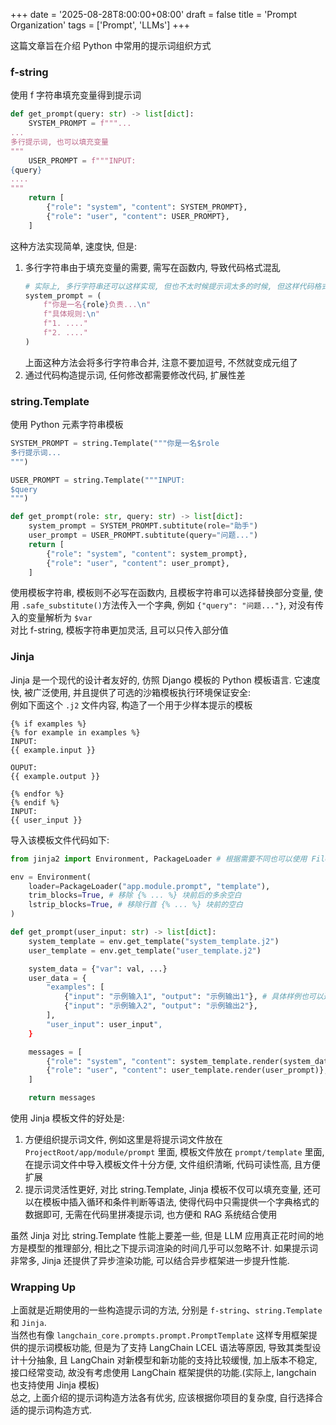 +++
date = '2025-08-28T8:00:00+08:00'
draft = false
title = 'Prompt Organization'
tags = ['Prompt', 'LLMs']
+++

这篇文章旨在介绍 Python 中常用的提示词组织方式

###  f-string
使用 f 字符串填充变量得到提示词
```Python
def get_prompt(query: str) -> list[dict]:
    SYSTEM_PROMPT = f"""...
...
多行提示词, 也可以填充变量
"""
    USER_PROMPT = f"""INPUT:
{query}
....
"""
    return [
        {"role": "system", "content": SYSTEM_PROMPT},
        {"role": "user", "content": USER_PROMPT},
    ]
```
这种方法实现简单, 速度快, 但是:
1. 多行字符串由于填充变量的需要, 需写在函数内, 导致代码格式混乱
    ```Python
    # 实际上, 多行字符串还可以这样实现, 但也不太时候提示词太多的时候, 但这样代码格式会更加优雅
    system_prompt = (
        f"你是一名{role}负责...\n"
        f"具体规则:\n"
        f"1. ...."
        f"2. ...."
    )
    ```
    上面这种方法会将多行字符串合并, 注意不要加逗号, 不然就变成元组了
2. 通过代码构造提示词, 任何修改都需要修改代码, 扩展性差


### string.Template
使用 Python 元素字符串模板
```Python
SYSTEM_PROMPT = string.Template("""你是一名$role
多行提示词...
""")

USER_PROMPT = string.Template("""INPUT:
$query
""")

def get_prompt(role: str, query: str) -> list[dict]:
    system_prompt = SYSTEM_PROMPT.subtitute(role="助手")
    user_prompt = USER_PROMPT.subtitute(query="问题...")
    return [
        {"role": "system", "content": system_prompt},
        {"role": "user", "content": user_prompt},
    ]
```
使用模板字符串, 模板则不必写在函数内, 且模板字符串可以选择替换部分变量, 使用 `.safe_substitute()`方法传入一个字典, 例如 `{"query": "问题..."}`, 对没有传入的变量解析为 `$var`  
对比 f-string, 模板字符串更加灵活, 且可以只传入部分值


### Jinja
Jinja 是一个现代的设计者友好的, 仿照 Django 模板的 Python 模板语言. 它速度快, 被广泛使用, 并且提供了可选的沙箱模板执行环境保证安全:  
例如下面这个 `.j2` 文件内容, 构造了一个用于少样本提示的模板
```Jinja
{% if examples %}
{% for example in examples %}
INPUT:
{{ example.input }}

OUPUT:
{{ example.output }}

{% endfor %}
{% endif %}
INPUT:
{{ user_input }}
```
导入该模板文件代码如下:
```Python
from jinja2 import Environment, PackageLoader # 根据需要不同也可以使用 FileSystemLoader

env = Environment(
    loader=PackageLoader("app.module.prompt", "template"),
    trim_blocks=True, # 移除 {% ... %} 块前后的多余空白
    lstrip_blocks=True, # 移除行首 {% ... %} 块前的空白
)

def get_prompt(user_input: str) -> list[dict]:
    system_template = env.get_template("system_template.j2")
    user_template = env.get_template("user_template.j2")

    system_data = {"var": val, ...}
    user_data = {
        "examples": [
            {"input": "示例输入1", "output": "示例输出1"}, # 具体样例也可以通过函数传入
            {"input": "示例输入2", "output": "示例输出2"},
        ],
        "user_input": user_input",
    }

    messages = [
        {"role": "system", "content": system_template.render(system_data)},
        {"role": "user", "content": user_template.render(user_prompt)},
    ]

    return messages
```
使用 Jinja 模板文件的好处是:
1. 方便组织提示词文件, 例如这里是将提示词文件放在 `ProjectRoot/app/module/prompt` 里面, 模板文件放在 `prompt/template` 里面, 在提示词文件中导入模板文件十分方便, 文件组织清晰, 代码可读性高, 且方便扩展
2. 提示词灵活性更好, 对比 string.Template, Jinja 模板不仅可以填充变量, 还可以在模板中插入循环和条件判断等语法, 使得代码中只需提供一个字典格式的数据即可, 无需在代码里拼凑提示词, 也方便和 RAG 系统结合使用

虽然 Jinja 对比 string.Template 性能上要差一些, 但是 LLM 应用真正花时间的地方是模型的推理部分, 相比之下提示词渲染的时间几乎可以忽略不计. 如果提示词非常多, Jinja 还提供了异步渲染功能, 可以结合异步框架进一步提升性能.

### Wrapping Up
上面就是近期使用的一些构造提示词的方法, 分别是 `f-string`、`string.Template` 和 `Jinja`.  
当然也有像 `langchain_core.prompts.prompt.PromptTemplate` 这样专用框架提供的提示词模板功能, 但是为了支持 LangChain LCEL 语法等原因, 导致其类型设计十分抽象, 且 LangChain 对新模型和新功能的支持比较缓慢, 加上版本不稳定, 接口经常变动, 故没有考虑使用 LangChain 框架提供的功能.(实际上, langchain 也支持使用 Jinja 模板)  
总之, 上面介绍的提示词构造方法各有优劣, 应该根据你项目的复杂度, 自行选择合适的提示词构造方式.
